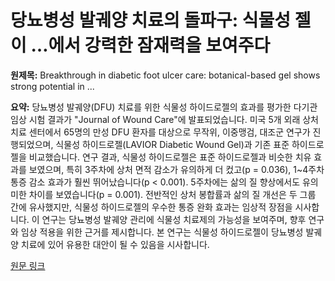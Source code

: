 # 당뇨병성 발궤양 치료의 돌파구: 식물성 젤이 …에서 강력한 잠재력을 보여주다

**원제목:** Breakthrough in diabetic foot ulcer care: botanical-based gel shows strong potential in ...

**요약:** 당뇨병성 발궤양(DFU) 치료를 위한 식물성 하이드로젤의 효과를 평가한 다기관 임상 시험 결과가 "Journal of Wound Care"에 발표되었습니다.  미국 5개 외래 상처 치료 센터에서 65명의 만성 DFU 환자를 대상으로 무작위, 이중맹검, 대조군 연구가 진행되었으며, 식물성 하이드로젤(LAVIOR Diabetic Wound Gel)과 기존 표준 하이드로젤을 비교했습니다. 연구 결과, 식물성 하이드로젤은 표준 하이드로젤과 비슷한 치유 효과를 보였으며, 특히 3주차에 상처 면적 감소가 유의하게 더 컸고(p = 0.036), 1~4주차 통증 감소 효과가 훨씬 뛰어났습니다(p < 0.001).  5주차에는 삶의 질 향상에서도 유의미한 차이를 보였습니다(p = 0.001).  전반적인 상처 봉합률과 삶의 질 개선은 두 그룹 간에 유사했지만, 식물성 하이드로젤의 우수한 통증 완화 효과는 임상적 장점을 시사합니다.  이 연구는 당뇨병성 발궤양 관리에 식물성 치료제의 가능성을 보여주며, 향후 연구와 임상 적용을 위한 근거를 제시합니다.  본 연구는 식물성 하이드로젤이 당뇨병성 발궤양 치료에 있어 유용한 대안이 될 수 있음을 시사합니다.

[원문 링크](https://nutraceuticalbusinessreview.com/clinical-breakthrough-in-diabetic-foot-ulcer-care-botanical)
